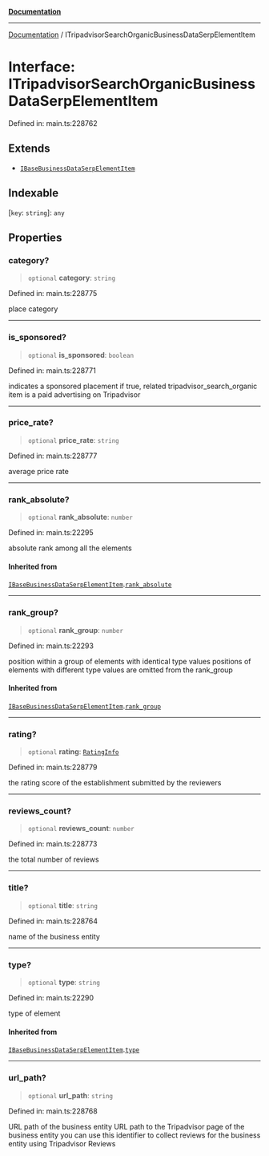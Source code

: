 [**Documentation**](../README.md)

***

[Documentation](../README.md) / ITripadvisorSearchOrganicBusinessDataSerpElementItem

# Interface: ITripadvisorSearchOrganicBusinessDataSerpElementItem

Defined in: main.ts:228762

## Extends

- [`IBaseBusinessDataSerpElementItem`](IBaseBusinessDataSerpElementItem.md)

## Indexable

\[`key`: `string`\]: `any`

## Properties

### category?

> `optional` **category**: `string`

Defined in: main.ts:228775

place category

***

### is\_sponsored?

> `optional` **is\_sponsored**: `boolean`

Defined in: main.ts:228771

indicates a sponsored placement
if true, related tripadvisor_search_organic item is a paid advertising on Tripadvisor

***

### price\_rate?

> `optional` **price\_rate**: `string`

Defined in: main.ts:228777

average price rate

***

### rank\_absolute?

> `optional` **rank\_absolute**: `number`

Defined in: main.ts:22295

absolute rank among all the elements

#### Inherited from

[`IBaseBusinessDataSerpElementItem`](IBaseBusinessDataSerpElementItem.md).[`rank_absolute`](IBaseBusinessDataSerpElementItem.md#rank_absolute)

***

### rank\_group?

> `optional` **rank\_group**: `number`

Defined in: main.ts:22293

position within a group of elements with identical type values
positions of elements with different type values are omitted from the rank_group

#### Inherited from

[`IBaseBusinessDataSerpElementItem`](IBaseBusinessDataSerpElementItem.md).[`rank_group`](IBaseBusinessDataSerpElementItem.md#rank_group)

***

### rating?

> `optional` **rating**: [`RatingInfo`](../classes/RatingInfo.md)

Defined in: main.ts:228779

the rating score of the establishment submitted by the reviewers

***

### reviews\_count?

> `optional` **reviews\_count**: `number`

Defined in: main.ts:228773

the total number of reviews

***

### title?

> `optional` **title**: `string`

Defined in: main.ts:228764

name of the business entity

***

### type?

> `optional` **type**: `string`

Defined in: main.ts:22290

type of element

#### Inherited from

[`IBaseBusinessDataSerpElementItem`](IBaseBusinessDataSerpElementItem.md).[`type`](IBaseBusinessDataSerpElementItem.md#type)

***

### url\_path?

> `optional` **url\_path**: `string`

Defined in: main.ts:228768

URL path of the business entity
URL path to the Tripadvisor page of the business entity
you can use this identifier to collect reviews for the business entity using Tripadvisor Reviews
